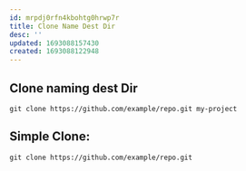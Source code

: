 ```yaml
---
id: mrpdj0rfn4kbohtg0hrwp7r
title: Clone Name Dest Dir
desc: ''
updated: 1693088157430
created: 1693088122948
---
```


## Clone naming dest Dir
```shell
git clone https://github.com/example/repo.git my-project
```


## Simple Clone:
```shell
git clone https://github.com/example/repo.git
```
